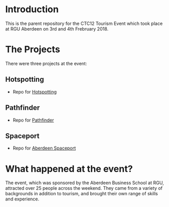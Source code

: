 # Introduction
This is the parent repository for the CTC12 Tourism Event which took place at RGU Aberdeen on 3rd and 4th Frebruary 2018. 

# The Projects
There were three projects at the event:

## Hotspotting

* Repo for [Hotspotting](https://github.com/CodeTheCity/hotspotting)

## Pathfinder
* Repo for [Pathfinder](https://github.com/CodeTheCity/pathfinder)

## Spaceport
* Repo for [Aberdeen Spaceport](https://github.com/gavbarnett/AberdeenSpaceport)


# What happened at the event?

The event, which was sponsored by the Aberdeen Business School at RGU, attracted over 25 people across the weekend. They came from a variety of backgrounds in addition to tourism, and brought their own range of skills and experience.
